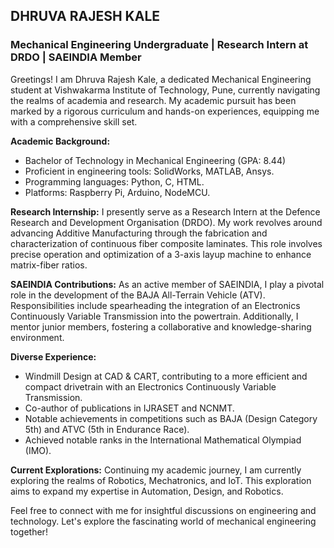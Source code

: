 ##                                      DHRUVA RAJESH KALE

### Mechanical Engineering Undergraduate | Research Intern at DRDO | SAEINDIA Member

Greetings! I am Dhruva Rajesh Kale, a dedicated Mechanical Engineering student at Vishwakarma Institute of Technology, Pune, currently navigating the realms of academia and research. My academic pursuit has been marked by a rigorous curriculum and hands-on experiences, equipping me with a comprehensive skill set.

**Academic Background:**
- Bachelor of Technology in Mechanical Engineering (GPA: 8.44)
- Proficient in engineering tools: SolidWorks, MATLAB, Ansys.
- Programming languages: Python, C, HTML.
- Platforms: Raspberry Pi, Arduino, NodeMCU.

**Research Internship:**
I presently serve as a Research Intern at the Defence Research and Development Organisation (DRDO). My work revolves around advancing Additive Manufacturing through the fabrication and characterization of continuous fiber composite laminates. This role involves precise operation and optimization of a 3-axis layup machine to enhance matrix-fiber ratios.

**SAEINDIA Contributions:**
As an active member of SAEINDIA, I play a pivotal role in the development of the BAJA All-Terrain Vehicle (ATV). Responsibilities include spearheading the integration of an Electronics Continuously Variable Transmission into the powertrain. Additionally, I mentor junior members, fostering a collaborative and knowledge-sharing environment.

**Diverse Experience:**
- Windmill Design at CAD & CART, contributing to a more efficient and compact drivetrain with an Electronics Continuously Variable Transmission.
- Co-author of publications in IJRASET and NCNMT.
- Notable achievements in competitions such as BAJA (Design Category 5th) and ATVC (5th in Endurance Race).
- Achieved notable ranks in the International Mathematical Olympiad (IMO).

**Current Explorations:**
Continuing my academic journey, I am currently exploring the realms of Robotics, Mechatronics, and IoT. This exploration aims to expand my expertise in Automation, Design, and Robotics.

Feel free to connect with me for insightful discussions on engineering and technology. Let's explore the fascinating world of mechanical engineering together!

